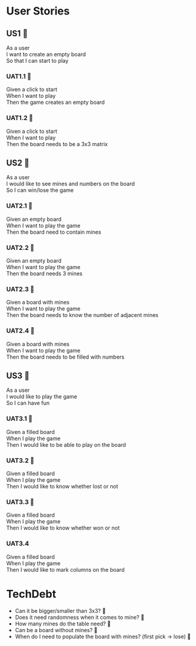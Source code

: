 # User Stories

## US1 🐼

As a user \
I want to create an empty board \
So that I can start to play

### UAT1.1 🐼

Given a click to start \
When I want to play \
Then the game creates an empty board

### UAT1.2 🐼

Given a click to start \
When I want to play \
Then the board needs to be a 3x3 matrix

## US2 🐼

As a user \
I would like to see mines and numbers on the board \
So I can win/lose the game

### UAT2.1 🐼

Given an empty board \
When I want to play the game \
Then the board need to contain mines

### UAT2.2 🐼

Given an empty board \
When I want to play the game \
Then the board needs 3 mines

### UAT2.3 🐼

Given a board with mines \
When I want to play the game \
Then the board needs to know the number of adjacent mines

### UAT2.4 🐼

Given a board with mines \
When I want to play the game \
Then the board needs to be filled with numbers

## US3 🐼

As a user \
I would like to play the game \
So I can have fun

### UAT3.1 🐼

Given a filled board \
When I play the game \
Then I would like to be able to play on the board

### UAT3.2 🐼

Given a filled board \
When I play the game \
Then I would like to know whether lost or not

### UAT3.3 🐼

Given a filled board \
When I play the game \
Then I would like to know whether won or not

### UAT3.4

Given a filled board \
When I play the game \
Then I would like to mark columns on the board

# TechDebt

- Can it be bigger/smaller than 3x3? 🐶
- Does it need randomness when it comes to mine? 🐶
- How many mines do the table need? 🐶
- Can be a board without mines? 🐶
- When do I need to populate the board with mines? (first pick -> lose) 🐶
